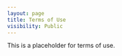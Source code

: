 ```yaml
---
layout: page
title: Terms of Use
visibility: Public
---
```

This is a placeholder for terms of use.
